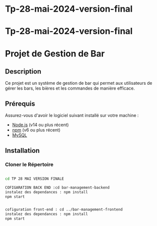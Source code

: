 ﻿# Tp-28-mai-2024-version-final
# Tp-28-mai-2024-version-final
# Projet de Gestion de Bar

## Description

Ce projet est un système de gestion de bar qui permet aux utilisateurs de gérer les bars, les bières et les commandes de manière efficace.

## Prérequis

Assurez-vous d'avoir le logiciel suivant installé sur votre machine :

- [Node.js](https://nodejs.org/) (v14 ou plus récent)
- [npm](https://www.npmjs.com/get-npm) (v6 ou plus récent)
- [MySQL](https://dev.mysql.com/downloads/mysql/)

## Installation

### Cloner le Répertoire

```bash

cd TP 28 MAI VERSION FINALE

COFIGARATION BACK END :cd bar-management-backend
instalez des dependances : npm install
npm start


cofiguration front-end : cd ../bar-management-frontend
instalez des dependances : npm install
npm start
